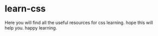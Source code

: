 # learn-css
Here you will find all the useful resources for css learning. hope this will help you. happy learning.

